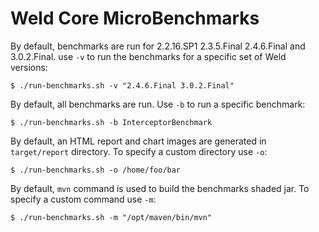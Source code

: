 Weld Core MicroBenchmarks
=========================

By default, benchmarks are run for 2.2.16.SP1 2.3.5.Final 2.4.6.Final and 3.0.2.Final.
use `-v` to run the benchmarks for a specific set of Weld versions:

```
$ ./run-benchmarks.sh -v "2.4.6.Final 3.0.2.Final"
```

By default, all benchmarks are run.
Use `-b` to run a specific benchmark:

```
$ ./run-benchmarks.sh -b InterceptorBenchmark
```

By default, an HTML report and chart images are generated in `target/report` directory.
To specify a custom directory use `-o`:

```
$ ./run-benchmarks.sh -o /home/foo/bar
```

By default, `mvn` command is used to build the benchmarks shaded jar.
To specify a custom command use `-m`:

```
$ ./run-benchmarks.sh -m "/opt/maven/bin/mvn"
```